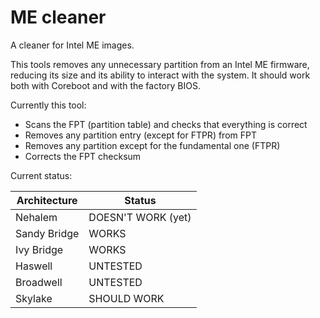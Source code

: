 # ME cleaner

A cleaner for Intel ME images.

This tools removes any unnecessary partition from an Intel ME firmware, reducing
its size and its ability to interact with the system.
It should work both with Coreboot and with the factory BIOS.

Currently this tool:
 * Scans the FPT (partition table) and checks that everything is correct
 * Removes any partition entry (except for FTPR) from FPT
 * Removes any partition except for the fundamental one (FTPR)
 * Corrects the FPT checksum

Current status:

| Architecture  | Status		|
|---------------|-----------------------|
| Nehalem	| DOESN'T WORK (yet)	|
| Sandy Bridge	| WORKS			|
| Ivy Bridge	| WORKS			|
| Haswell	| UNTESTED		|
| Broadwell	| UNTESTED		|
| Skylake	| SHOULD WORK		|

